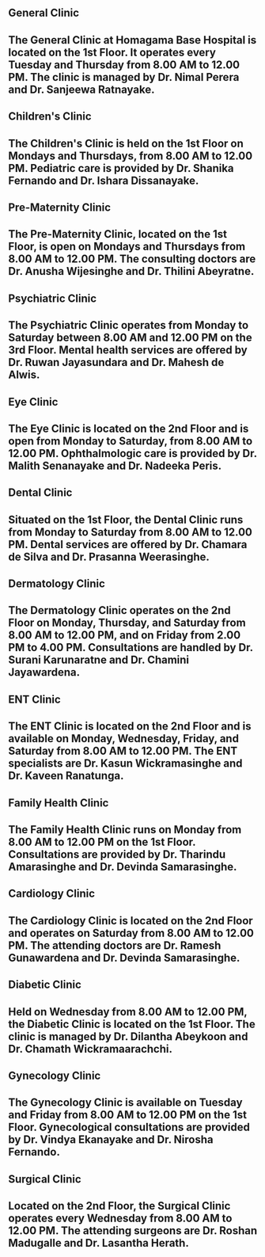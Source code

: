 

## General Clinic
The General Clinic at Homagama Base Hospital is located on the 1st Floor. It operates every Tuesday and Thursday from 8.00 AM to 12.00 PM. The clinic is managed by Dr. Nimal Perera and Dr. Sanjeewa Ratnayake.
---

## Children's Clinic
The Children's Clinic is held on the 1st Floor on Mondays and Thursdays, from 8.00 AM to 12.00 PM. Pediatric care is provided by Dr. Shanika Fernando and Dr. Ishara Dissanayake.
---

## Pre-Maternity Clinic
The Pre-Maternity Clinic, located on the 1st Floor, is open on Mondays and Thursdays from 8.00 AM to 12.00 PM. The consulting doctors are Dr. Anusha Wijesinghe and Dr. Thilini Abeyratne.
---

## Psychiatric Clinic
The Psychiatric Clinic operates from Monday to Saturday between 8.00 AM and 12.00 PM on the 3rd Floor. Mental health services are offered by Dr. Ruwan Jayasundara and Dr. Mahesh de Alwis.
---

## Eye Clinic
The Eye Clinic is located on the 2nd Floor and is open from Monday to Saturday, from 8.00 AM to 12.00 PM. Ophthalmologic care is provided by Dr. Malith Senanayake and Dr. Nadeeka Peris.
---

## Dental Clinic
Situated on the 1st Floor, the Dental Clinic runs from Monday to Saturday from 8.00 AM to 12.00 PM. Dental services are offered by Dr. Chamara de Silva and Dr. Prasanna Weerasinghe.
---

## Dermatology Clinic
The Dermatology Clinic operates on the 2nd Floor on Monday, Thursday, and Saturday from 8.00 AM to 12.00 PM, and on Friday from 2.00 PM to 4.00 PM. Consultations are handled by Dr. Surani Karunaratne and Dr. Chamini Jayawardena.
---

## ENT Clinic
The ENT Clinic is located on the 2nd Floor and is available on Monday, Wednesday, Friday, and Saturday from 8.00 AM to 12.00 PM. The ENT specialists are Dr. Kasun Wickramasinghe and Dr. Kaveen Ranatunga.
---

## Family Health Clinic
The Family Health Clinic runs on Monday from 8.00 AM to 12.00 PM on the 1st Floor. Consultations are provided by Dr. Tharindu Amarasinghe and Dr. Devinda Samarasinghe.
---

## Cardiology Clinic
The Cardiology Clinic is located on the 2nd Floor and operates on Saturday from 8.00 AM to 12.00 PM. The attending doctors are Dr. Ramesh Gunawardena and Dr. Devinda Samarasinghe.
---

## Diabetic Clinic
Held on Wednesday from 8.00 AM to 12.00 PM, the Diabetic Clinic is located on the 1st Floor. The clinic is managed by Dr. Dilantha Abeykoon and Dr. Chamath Wickramaarachchi.
---

## Gynecology Clinic
The Gynecology Clinic is available on Tuesday and Friday from 8.00 AM to 12.00 PM on the 1st Floor. Gynecological consultations are provided by Dr. Vindya Ekanayake and Dr. Nirosha Fernando.
---

## Surgical Clinic
Located on the 2nd Floor, the Surgical Clinic operates every Wednesday from 8.00 AM to 12.00 PM. The attending surgeons are Dr. Roshan Madugalle and Dr. Lasantha Herath.
---
